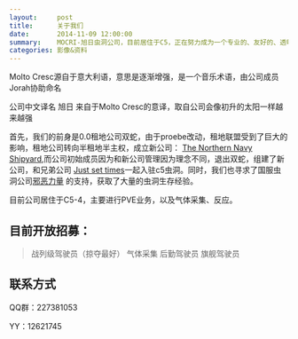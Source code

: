 ```yaml
---
layout:     post
title:      关于我们
date:       2014-11-09 12:00:00
summary:    MOCRI-旭日虫洞公司，目前居住于C5，正在努力成为一个专业的、友好的、透明的虫洞公司
categories: 影像&资料
---
```


Molto Cresc源自于意大利语，意思是逐渐增强，是一个音乐术语，由公司成员Jorah协助命名 

公司中文译名 旭日 来自于Molto Cresc的意译，取自公司会像初升的太阳一样越来越强 

首先，我们的前身是0.0租地公司双蛇，由于proebe改动，租地联盟受到了巨大的影响，租地公司转向半租地半主权，成立新公司： <a href="http://bbs.eve-china.com/forum.php?mod=viewthread&tid=630488&extra=page%3D1">The Northern Navy Shipyard</a>,而公司初始成员因为和新公司管理因为理念不同，退出双蛇，组建了新公司，和兄弟公司 <a href="http://bbs.eve-china.com/forum.php?mod=viewthread&tid=586550&extra=page%3D1">Just set times</a>一起入驻c5虫洞。同时，我们也寻求了国服虫洞公司<a href="http://bbs.eve-china.com/forum.php?mod=viewthread&tid=608775&extra=page%3D1">邪恶力量</a> 的支持，获取了大量的虫洞生存经验。 

目前公司居住于C5-4，主要进行PVE业务，以及气体采集、反应。

## 目前开放招募：
>战列级驾驶员（掠夺最好）
>气体采集
>后勤驾驶员
>旗舰驾驶员

## 联系方式

QQ群：227381053 

YY：12621745
